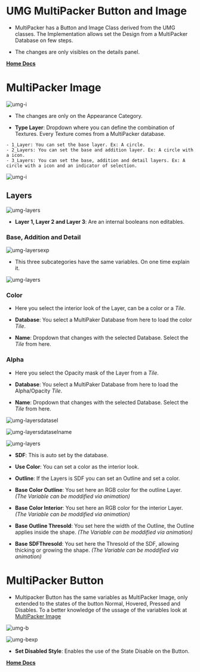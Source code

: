 # UMG MultiPacker Button and Image

- MultiPacker has a Button and Image Class derived from the UMG classes. The Implementation allows set the Design from a MultiPacker Database on few steps.

- The changes are only visibles on the details panel.

[**Home Docs**](https://cheke.github.io/MultiPacker)

# MultiPacker Image

![umg-i](/Images/umg-i.jpg)

- The changes are only on the Appearance Category.

- **Type Layer**: Dropdown where you can define the combination of Textures. Every Texture comes from a MultiPacker database.
```
- 1_Layer: You can set the base layer. Ex: A circle.
- 2_Layers: You can set the base and addition layer. Ex: A circle with a icon.
- 3_Layers: You can set the base, addition and detail layers. Ex: A circle with a icon and an indicator of selection.
```
![umg-i](/Images/umg-ie.jpg)

## Layers

![umg-layers](/Images/umg-layers.jpg)

- **Layer 1, Layer 2 and Layer 3**: Are an internal booleans non editables.

### Base, Addition and Detail

![umg-layersexp](/Images/umg-layersexp.jpg)

- This three subcategories have the same variables. On one time explain it. 

![umg-layers](/Images/umg-layersdataexp.jpg)

### Color

- Here you select the interior look of the Layer, can be a color or a *Tile*.

- **Database**: You select a MultiPaker Database from here to load the color *Tile*.

- **Name**: Dropdown that changes with the selected Database. Select the *Tile* from here.

### Alpha

- Here you select the Opacity mask of the Layer from a *Tile*.

- **Database**: You select a MultiPaker Database from here to load the Alpha/Opacity *Tile*.

- **Name**: Dropdown that changes with the selected Database. Select the *Tile* from here.

![umg-layersdatasel](/Images/umg-layersdatasel.jpg)

![umg-layersdataselname](/Images/umg-layersdataselname.jpg)

![umg-layers](/Images/umg-layersdataexp.jpg)

- **SDF**: This is auto set by the database.

- **Use Color**: You can set a color as the interior look.

- **Outline**: If the Layers is SDF you can set an Outline and set a color.

- **Base Color Outline**: You set here an RGB color for the outline Layer. *(The Variable can be moddified via animation)*

- **Base Color Interior**: You set here an RGB color for the interior Layer. *(The Variable can be moddified via animation)*

- **Base Outline Thresold**: You set here the width of the Outline, the Outline applies inside the shape. *(The Variable can be moddified via animation)*

- **Base SDFThresold**: You set here the Thresold of the SDF, allowing thicking or growing the shape. *(The Variable can be moddified via animation)*

# MultiPacker Button

- Multipacker Button has the same variables as MultiPacker Image, only extended to the states of the button Normal, Hovered, Pressed and Disables. To a better knowledge of the ussage of the variables look at [MultiPacker Image](https://cheke.github.io/MultiPacker)

![umg-b](/Images/umg-b.jpg)

![umg-bexp](/Images/umg-bexp.jpg)

- **Set Disabled Style**: Enables the use of the State Disable on the Button.

[**Home Docs**](https://cheke.github.io/MultiPacker)
